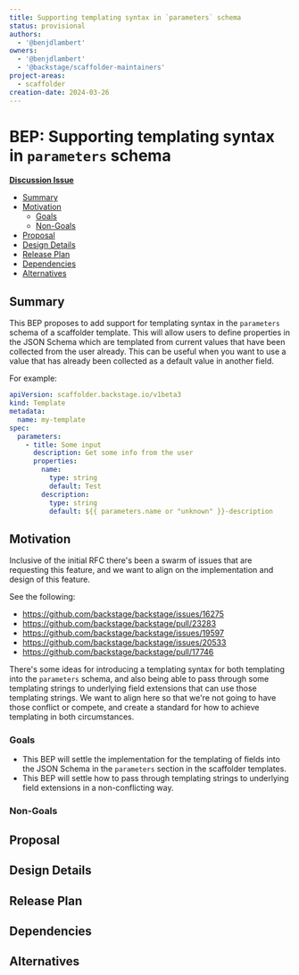 ```yaml
---
title: Supporting templating syntax in `parameters` schema
status: provisional
authors:
  - '@benjdlambert'
owners:
  - '@benjdlambert'
  - '@backstage/scaffolder-maintainers'
project-areas:
  - scaffolder
creation-date: 2024-03-26
---
```


<!--
**Note:** When your BEP is complete, all these pre-existing comments should be removed

When editing BEPs, aim for tightly-scoped, single-topic PRs to keep discussions focused. If you disagree with what is already in a document, open a new PR with suggested changes.
-->

# BEP: Supporting templating syntax in `parameters` schema

<!-- Before merging the initial BEP PR, create a feature issue and update the below link. You can wait with this step until the BEP is ready to be merged. -->

[**Discussion Issue**](https://github.com/backstage/backstage/issues/16275)

- [Summary](#summary)
- [Motivation](#motivation)
  - [Goals](#goals)
  - [Non-Goals](#non-goals)
- [Proposal](#proposal)
- [Design Details](#design-details)
- [Release Plan](#release-plan)
- [Dependencies](#dependencies)
- [Alternatives](#alternatives)

## Summary

<!--
The summary of the BEP is a few paragraphs long and give a high-level overview of the features to be implemented. It should be possible to read *only* the summary and understand what the BEP is proposing to accomplish and what impact it has for users.
-->

This BEP proposes to add support for templating syntax in the `parameters` schema of a scaffolder template.
This will allow users to define properties in the JSON Schema which are templated from current values that have been collected from the user already.
This can be useful when you want to use a value that has already been collected as a default value in another field.

For example:

```yaml
apiVersion: scaffolder.backstage.io/v1beta3
kind: Template
metadata:
  name: my-template
spec:
  parameters:
    - title: Some input
      description: Get some info from the user
      properties:
        name:
          type: string
          default: Test
        description:
          type: string
          default: ${{ parameters.name or "unknown" }}-description
```

## Motivation

<!--
This section is for explicitly listing the motivation, goals, and non-goals of
this BEP. Describe why the change is important and the benefits to users.
-->

Inclusive of the initial RFC there's been a swarm of issues that are requesting this feature, and we want to align on the implementation and design of this feature.

See the following:

- https://github.com/backstage/backstage/issues/16275
- https://github.com/backstage/backstage/pull/23283
- https://github.com/backstage/backstage/issues/19597
- https://github.com/backstage/backstage/issues/20533
- https://github.com/backstage/backstage/pull/17746

There's some ideas for introducing a templating syntax for both templating into the `parameters` schema, and also being able to pass through some templating strings to underlying field extensions that can use those templating strings.
We want to align here so that we're not going to have those conflict or compete, and create a standard for how to achieve templating in both circumstances.

### Goals

<!--
List the specific goals of the BEP. What is it trying to achieve? How will we
know that this has succeeded?
-->

- This BEP will settle the implementation for the templating of fields into the JSON Schema in the `parameters` section in the scaffolder templates.
- This BEP will settle how to pass through templating strings to underlying field extensions in a non-conflicting way.

### Non-Goals

<!--
What is out of scope for this BEP? Listing non-goals helps to focus discussion
and make progress.
-->

## Proposal

<!--
This is where we get down to the specifics of what the proposal actually is.
This should have enough detail that reviewers can understand exactly what
you're proposing, but should not include things like API designs or
implementation.
-->

## Design Details

<!--
This section should contain enough information that the specifics of your
change are understandable. This may include API specs or even code snippets.
If there's any ambiguity about HOW your proposal will be implemented, this is the place to discuss them.
-->

## Release Plan

<!--
This section should describe the rollout process for any new features. It must take our version policies into account and plan for a phased rollout if this change affects any existing stable APIs.

If there is any particular feedback to be gathered during the rollout, this should be described here as well.
-->

## Dependencies

<!--
List any dependencies that this work has on other BEPs or features.
-->

## Alternatives

<!--
What other approaches did you consider, and why did you rule them out? These do
not need to be as detailed as the proposal, but should include enough
information to express the idea and why it was not acceptable.
-->
